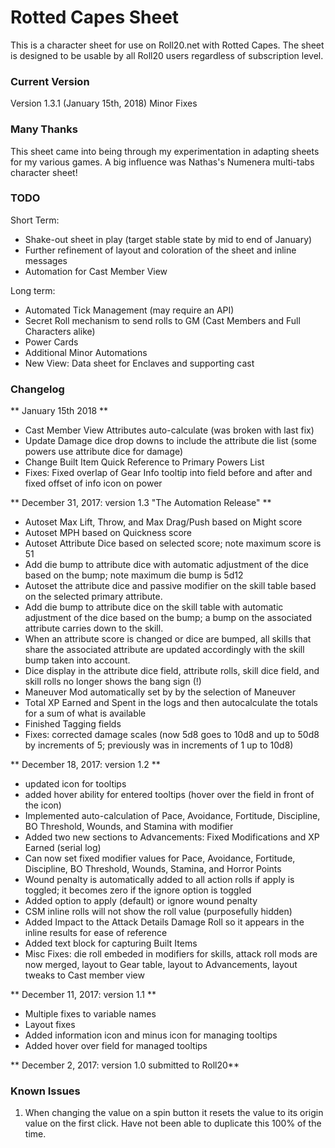 # Rotted Capes Sheet

This is a character sheet for use on Roll20.net with Rotted Capes. The sheet is designed to be usable by all Roll20 users regardless of subscription level.

### Current Version
Version 1.3.1 (January 15th, 2018) Minor Fixes

### Many Thanks	
This sheet came into being through my experimentation in adapting sheets for my various games.  A big influence was Nathas's Numenera multi-tabs character sheet!

### TODO

Short Term:
* Shake-out sheet in play (target stable state by mid to end of January)
* Further refinement of layout and coloration of the sheet and inline messages
* Automation for Cast Member View

Long term:
* Automated Tick Management (may require an API)
* Secret Roll mechanism to send rolls to GM (Cast Members and Full Characters alike)
* Power Cards
* Additional Minor Automations
* New View: Data sheet for Enclaves and supporting cast
	
### Changelog
** January 15th 2018 ** 
* Cast Member View Attributes auto-calculate (was broken with last fix)
* Update Damage dice drop downs to include the attribute die list (some powers use attribute dice for damage)
* Change Built Item Quick Reference to Primary Powers List
* Fixes: Fixed overlap of Gear Info tooltip into field before and after and fixed offset of info icon on power


** December 31, 2017: version 1.3 "The Automation Release" ** 
* Autoset Max Lift, Throw, and Max Drag/Push based on Might score
* Autoset MPH based on Quickness score
* Autoset Attribute Dice based on selected score; note maximum score is 51
* Add die bump to attribute dice with automatic adjustment of the dice based on the bump; note maximum die bump is 5d12
* Autoset the attribute dice and passive modifier on the skill table based on the selected primary attribute.
* Add die bump to attribute dice on the skill table with automatic adjustment of the dice based on the bump; a bump on the associated attribute carries down to the skill.
* When an attribute score is changed or dice are bumped, all skills that share the associated attribute are updated accordingly with the skill bump taken into account.
* Dice display in the attribute dice field, attribute rolls, skill dice field, and skill rolls no longer shows the bang sign (!)
* Maneuver Mod automatically set by by the selection of Maneuver
* Total XP Earned and Spent in the logs and then autocalculate the totals for a sum of what is available
* Finished Tagging fields
* Fixes: corrected damage scales (now 5d8 goes to 10d8 and up to 50d8 by increments of 5; previously was in increments of 1 up to 10d8)

** December 18, 2017: version 1.2 ** 
* updated icon for tooltips
* added hover ability for entered tooltips (hover over the field in front of the icon)
* Implemented auto-calculation of Pace, Avoidance, Fortitude, Discipline, BO Threshold, Wounds, and Stamina with modifier
* Added two new sections to Advancements: Fixed Modifications and XP Earned (serial log)
* Can now set fixed modifier values for Pace, Avoidance, Fortitude, Discipline, BO Threshold, Wounds, Stamina, and Horror Points
* Wound penalty is automatically added to all action rolls if apply is toggled; it becomes zero if the ignore option is toggled
* Added option to apply (default) or ignore wound penalty
* CSM inline rolls will not show the roll value (purposefully hidden)
* Added Impact to the Attack Details Damage Roll so it appears in the inline results for ease of reference
* Added text block for capturing Built Items
* Misc Fixes: die roll embeded in modifiers for skills, attack roll mods are now merged, layout to Gear table, layout to Advancements, layout tweaks to Cast member view

** December 11, 2017: version 1.1 ** 
* Multiple fixes to variable names
* Layout fixes
* Added information icon and minus icon for managing tooltips
* Added hover over field for managed tooltips

** December 2, 2017: version 1.0 submitted to Roll20** 

### Known Issues
1) When changing the value on a spin button it resets the value to its origin value on the first click.  Have not been able to duplicate this 100% of the time.
